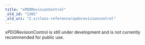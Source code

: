 ```yaml
---
title: "xPDORevisionControl"
_old_id: "1301"
_old_uri: "2.x/class-reference/xpdorevisioncontrol"
---
```


xPDORevisionControl is still under development and is not currently recommended for public use.